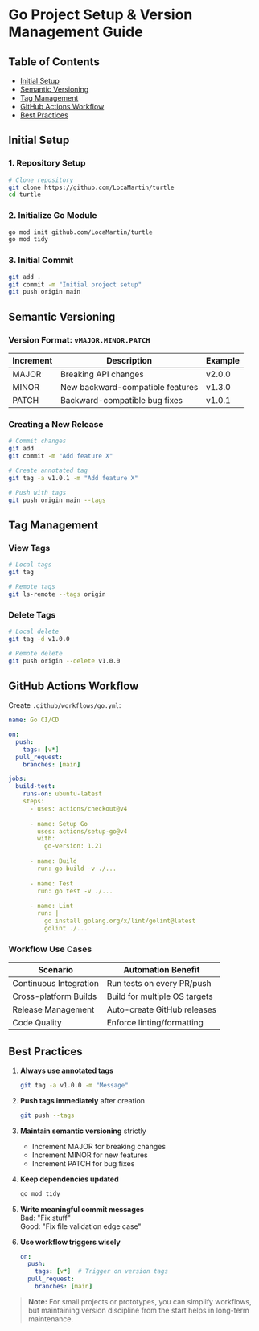 # Go Project Setup & Version Management Guide

## Table of Contents
- [Initial Setup](#initial-setup)
- [Semantic Versioning](#semantic-versioning)
- [Tag Management](#tag-management)
- [GitHub Actions Workflow](#github-actions-workflow)
- [Best Practices](#best-practices)

## Initial Setup

### 1. Repository Setup
```bash
# Clone repository
git clone https://github.com/LocaMartin/turtle
cd turtle
```

### 2. Initialize Go Module
```bash
go mod init github.com/LocaMartin/turtle
go mod tidy
```

### 3. Initial Commit
```bash
git add .
git commit -m "Initial project setup"
git push origin main
```

## Semantic Versioning

### Version Format: `vMAJOR.MINOR.PATCH`

| Increment | Description                      | Example    |
|-----------|----------------------------------|------------|
| MAJOR     | Breaking API changes             | v2.0.0     |
| MINOR     | New backward-compatible features | v1.3.0     |
| PATCH     | Backward-compatible bug fixes    | v1.0.1     |

### Creating a New Release
```bash
# Commit changes
git add .
git commit -m "Add feature X"

# Create annotated tag
git tag -a v1.0.1 -m "Add feature X"

# Push with tags
git push origin main --tags
```

## Tag Management

### View Tags
```bash
# Local tags
git tag

# Remote tags
git ls-remote --tags origin
```

### Delete Tags
```bash
# Local delete
git tag -d v1.0.0

# Remote delete
git push origin --delete v1.0.0
```

## GitHub Actions Workflow

Create `.github/workflows/go.yml`:
```yaml
name: Go CI/CD

on:
  push:
    tags: [v*]
  pull_request:
    branches: [main]

jobs:
  build-test:
    runs-on: ubuntu-latest
    steps:
      - uses: actions/checkout@v4
      
      - name: Setup Go
        uses: actions/setup-go@v4
        with:
          go-version: 1.21
          
      - name: Build
        run: go build -v ./...
        
      - name: Test
        run: go test -v ./...
        
      - name: Lint
        run: |
          go install golang.org/x/lint/golint@latest
          golint ./...
```

### Workflow Use Cases
| Scenario                  | Automation Benefit               |
|---------------------------|-----------------------------------|
| Continuous Integration    | Run tests on every PR/push       |
| Cross-platform Builds     | Build for multiple OS targets    |
| Release Management        | Auto-create GitHub releases      |
| Code Quality              | Enforce linting/formatting       |

## Best Practices

1. **Always use annotated tags**  
   ```bash
   git tag -a v1.0.0 -m "Message"
   ```

2. **Push tags immediately** after creation  
   ```bash
   git push --tags
   ```

3. **Maintain semantic versioning** strictly  
   - Increment MAJOR for breaking changes
   - Increment MINOR for new features
   - Increment PATCH for bug fixes

4. **Keep dependencies updated**  
   ```bash
   go mod tidy
   ```

5. **Write meaningful commit messages**  
   Bad: "Fix stuff"  
   Good: "Fix file validation edge case"

6. **Use workflow triggers wisely**  
   ```yaml
   on:
     push:
       tags: [v*]  # Trigger on version tags
     pull_request:
       branches: [main]
   ```

> **Note:** For small projects or prototypes, you can simplify workflows, but maintaining version discipline from the start helps in long-term maintenance.